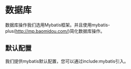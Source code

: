 # 数据库
数据库操作我们选用Mybatis框架。并且使用mybatis-plus(http://mp.baomidou.com/)简化数据库操作。

## 默认配置
我们提供mybatis默认配置，您可以通过include:mybatis引入。